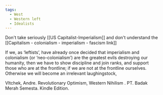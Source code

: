 ```yaml
---
tags:
  - West
  - Western left
  - Idealists
---
```


Don't take seriously [[US Capitalist-Imperialism]] and don't understand the [[Capitalism - colonialism - imperialism - fascism link]]

If we, as ‘leftists’, have already once decided that imperialism and colonialism (or ‘neo-colonialism’) are the greatest evils destroying our humanity, then we have to show discipline and join ranks, and support those who are at the frontline; if we are not at the frontline ourselves. Otherwise we will become an irrelevant laughingstock,

Vltchek, Andre. Revolutionary Optimism, Western Nihilism . PT. Badak Merah Semesta. Kindle Edition. 